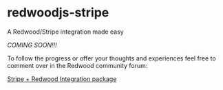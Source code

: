 # redwoodjs-stripe

A Redwood/Stripe integration made easy 

_COMING SOON!!!_

To follow the progress or offer your thoughts and experiences feel free to comment over in the Redwood community forum:
 
 [Stripe + Redwood Integration package](https://community.redwoodjs.com/t/stripe-redwood-integration-package/2226)

